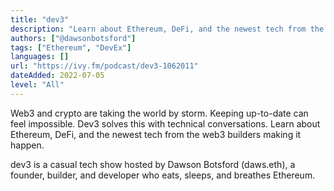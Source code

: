 ```yaml
---
title: "dev3"
description: "Learn about Ethereum, DeFi, and the newest tech from the web3 builders making it happen."
authors: ["@dawsonbotsford"]
tags: ["Ethereum", "DevEx"]
languages: []
url: "https://ivy.fm/podcast/dev3-1062011"
dateAdded: 2022-07-05
level: "All"
---
```


Web3 and crypto are taking the world by storm. Keeping up-to-date can feel impossible. Dev3 solves this with technical conversations. Learn about Ethereum, DeFi, and the newest tech from the web3 builders making it happen.

dev3 is a casual tech show hosted by Dawson Botsford (daws.eth), a founder, builder, and developer who eats, sleeps, and breathes Ethereum.
